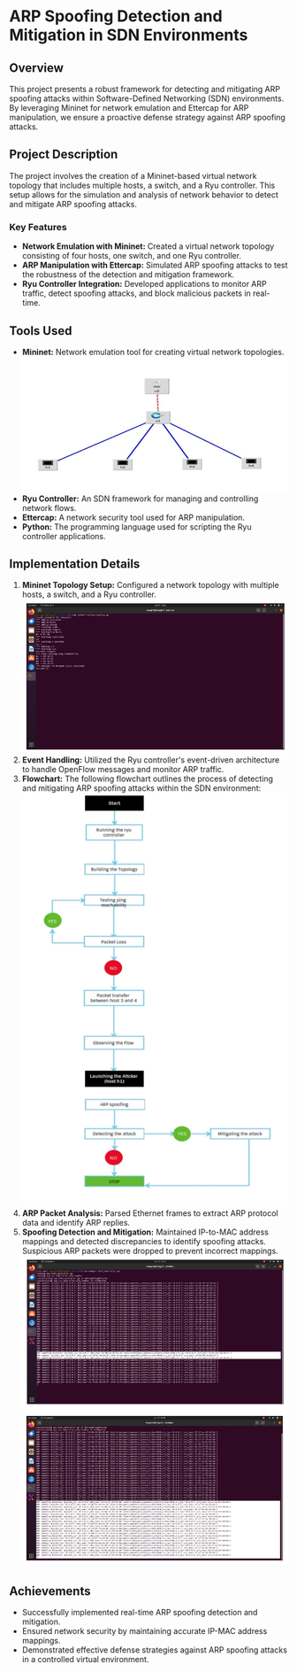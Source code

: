 # ARP Spoofing Detection and Mitigation in SDN Environments

## Overview
This project presents a robust framework for detecting and mitigating ARP spoofing attacks within Software-Defined Networking (SDN) environments. By leveraging Mininet for network emulation and Ettercap for ARP manipulation, we ensure a proactive defense strategy against ARP spoofing attacks.

## Project Description
The project involves the creation of a Mininet-based virtual network topology that includes multiple hosts, a switch, and a Ryu controller. This setup allows for the simulation and analysis of network behavior to detect and mitigate ARP spoofing attacks.

### Key Features
- **Network Emulation with Mininet:** Created a virtual network topology consisting of four hosts, one switch, and one Ryu controller.
- **ARP Manipulation with Ettercap:** Simulated ARP spoofing attacks to test the robustness of the detection and mitigation framework.
- **Ryu Controller Integration:** Developed applications to monitor ARP traffic, detect spoofing attacks, and block malicious packets in real-time.

## Tools Used
- **Mininet:** Network emulation tool for creating virtual network topologies.
   ![Topology Setup](https://github.com/VINAYAK-JAINAPUR/ARP-Spoofing-Detection-and-Mitigation/blob/main/images/setup.jpeg)
- **Ryu Controller:** An SDN framework for managing and controlling network flows.
- **Ettercap:** A network security tool used for ARP manipulation.
- **Python:** The programming language used for scripting the Ryu controller applications.

## Implementation Details
1. **Mininet Topology Setup:** Configured a network topology with multiple hosts, a switch, and a Ryu controller.
   ![Mininet Topology Setup](https://github.com/VINAYAK-JAINAPUR/ARP-Spoofing-Detection-and-Mitigation/blob/main/images/ryu.jpeg)
2. **Event Handling:** Utilized the Ryu controller's event-driven architecture to handle OpenFlow messages and monitor ARP traffic.
3. **Flowchart:** The following flowchart outlines the process of detecting and mitigating ARP spoofing attacks within the SDN environment:
![Flowchart](https://github.com/VINAYAK-JAINAPUR/ARP-Spoofing-Detection-and-Mitigation/blob/main/images/flowchart_cnet.jpeg)
4. **ARP Packet Analysis:** Parsed Ethernet frames to extract ARP protocol data and identify ARP replies.
5. **Spoofing Detection and Mitigation:** Maintained IP-to-MAC address mappings and detected discrepancies to identify spoofing attacks. Suspicious ARP packets were dropped to prevent incorrect mappings.
   ![Spoofing Detection](https://github.com/VINAYAK-JAINAPUR/ARP-Spoofing-Detection-and-Mitigation/blob/main/images/detection.jpeg)
   ![Mitigation Process](https://github.com/VINAYAK-JAINAPUR/ARP-Spoofing-Detection-and-Mitigation/blob/main/images/mitigation.jpeg)

## Achievements
- Successfully implemented real-time ARP spoofing detection and mitigation.
- Ensured network security by maintaining accurate IP-MAC address mappings.
- Demonstrated effective defense strategies against ARP spoofing attacks in a controlled virtual environment.
